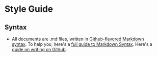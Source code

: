 # Style Guide

## Syntax

- All documents are .md files, written in
[Github-flavored Markdown syntax](https://help.github.com/articles/github-flavored-markdown "Github-flavored Markdown").
To help you, here's a [full guide to Markdown Syntax](https://help.github.com/articles/markdown-basics "Markdown Basics").
Here's a [guide on writing on Github](https://help.github.com/articles/writing-on-github "Writing on Github").

